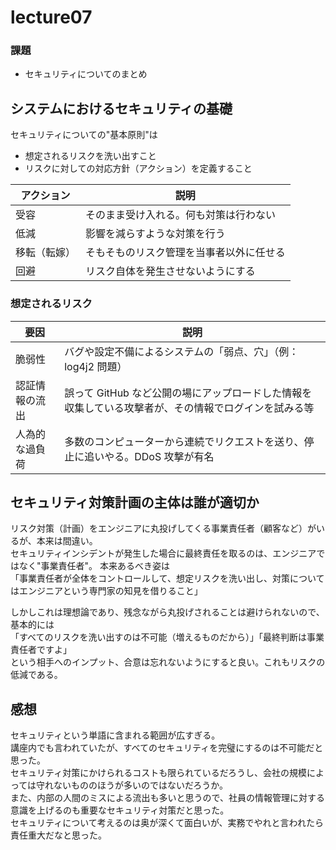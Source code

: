 # lecture07

### 課題

 * セキュリティについてのまとめ

## システムにおけるセキュリティの基礎

セキュリティについての"基本原則"は

* 想定されるリスクを洗い出すこと
* リスクに対しての対応方針（アクション）を定義すること


|  アクション  |  説明  |
| ---- | ---- |
|  受容  |  そのまま受け入れる。何も対策は行わない  |
|  低減  |  影響を減らすような対策を行う  |
|  移転（転嫁）  |  そもそものリスク管理を当事者以外に任せる  |
|  回避  |  リスク自体を発生させないようにする  |

### 想定されるリスク

|  要因  |  説明  |
| ---- | ---- |
|  脆弱性  |  バグや設定不備によるシステムの「弱点、穴」（例：log4j2 問題）  |
|  認証情報の流出  |  誤って GitHub など公開の場にアップロードした情報を収集している攻撃者が、その情報でログインを試みる等  |
|  人為的な過負荷  |  多数のコンピューターから連続でリクエストを送り、停止に追いやる。DDoS 攻撃が有名  |

## セキュリティ対策計画の主体は誰が適切か

リスク対策（計画）をエンジニアに丸投げしてくる事業責任者（顧客など）がいるが、本来は間違い。<br>
セキュリティインシデントが発生した場合に最終責任を取るのは、エンジニアではなく"事業責任者"。
本来あるべき姿は<br>
「事業責任者が全体をコントロールして、想定リスクを洗い出し、対策についてはエンジニアという専門家の知見を借りること」<br>

しかしこれは理想論であり、残念ながら丸投げされることは避けられないので、基本的には<br>
「すべてのリスクを洗い出すのは不可能（増えるものだから）」「最終判断は事業責任者ですよ」<br>
という相手へのインプット、合意は忘れないようにすると良い。これもリスクの低減である。

## 感想

セキュリティという単語に含まれる範囲が広すぎる。<br>
講座内でも言われていたが、すべてのセキュリティを完璧にするのは不可能だと思った。<br>
セキュリティ対策にかけられるコストも限られているだろうし、会社の規模によっては守れないもののほうが多いのではないだろうか。<br>
また、内部の人間のミスによる流出も多いと思うので、社員の情報管理に対する意識を上げるのも重要なセキュリティ対策だと思った。<br>
セキュリティについて考えるのは奥が深くて面白いが、実務でやれと言われたら責任重大だなと思った。